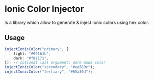 # Ionic Color Injector

Is a library which allow to generate & inject ionic colors using hex color.

## Usage

```typescript
injectIonicColor("primary", {
    light: "#991b1b",
    dark: "#f87171",
}); // optional last argument: dark mode color
injectIonicColor("secondary", "#ea580c");
injectIonicColor("tertiary", "#65a30d");
```
